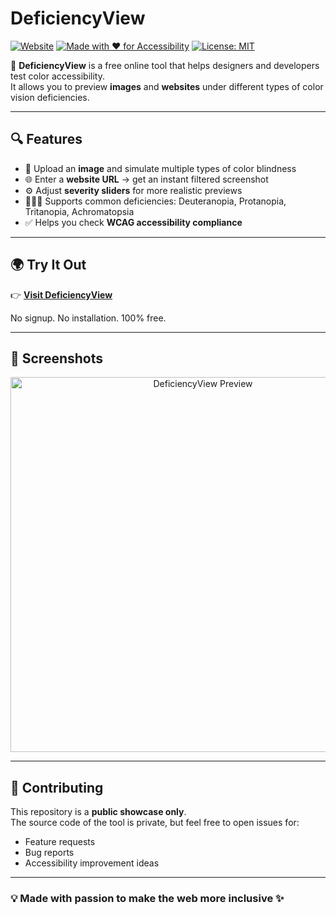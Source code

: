# DeficiencyView

[![Website](https://img.shields.io/website?url=https%3A%2F%2Fdeficiencyview.com)](https://deficiencyview.com)
[![Made with ❤️ for Accessibility](https://img.shields.io/badge/Made%20with-%E2%9D%A4%EF%B8%8F%20for%20Accessibility-blue)](https://deficiencyview.com)
[![License: MIT](https://img.shields.io/badge/License-MIT-green.svg)](LICENSE)

🚀 **DeficiencyView** is a free online tool that helps designers and developers test color accessibility.  
It allows you to preview **images** and **websites** under different types of color vision deficiencies.

---

## 🔍 Features
- 🎨 Upload an **image** and simulate multiple types of color blindness  
- 🌐 Enter a **website URL** → get an instant filtered screenshot  
- ⚙️ Adjust **severity sliders** for more realistic previews  
- 🧑‍🤝‍🧑 Supports common deficiencies: Deuteranopia, Protanopia, Tritanopia, Achromatopsia  
- ✅ Helps you check **WCAG accessibility compliance**  

---

## 🌍 Try It Out
👉 **[Visit DeficiencyView](https://deficiencyview.com)**  

No signup. No installation. 100% free.  

---

## 📸 Screenshots
<p align="center">
  <img src="https://deficiencyview.com/og-image.png" alt="DeficiencyView Preview" width="600">
</p>

---

## 🤝 Contributing
This repository is a **public showcase only**.  
The source code of the tool is private, but feel free to open issues for:
- Feature requests  
- Bug reports  
- Accessibility improvement ideas  

---


### 💡 Made with passion to make the web more inclusive ✨
